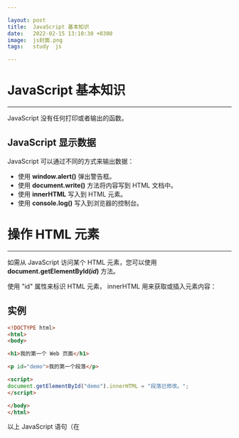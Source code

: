 ```yaml
---

layout: post
title:  JavaScript 基本知识
date:   2022-02-15 13:10:30 +0300
image:  js封面.png
tags:   study  js

---
```




# JavaScript 基本知识

------

JavaScript 没有任何打印或者输出的函数。

## JavaScript 显示数据

JavaScript 可以通过不同的方式来输出数据：

- 使用 **window.alert()** 弹出警告框。
- 使用 **document.write()** 方法将内容写到 HTML 文档中。
- 使用 **innerHTML** 写入到 HTML 元素。
- 使用 **console.log()** 写入到浏览器的控制台。

# 操作 HTML 元素

---

如需从 JavaScript 访问某个 HTML 元素，您可以使用 **document.getElementById(*id*)** 方法。

使用 "id" 属性来标识 HTML 元素， innerHTML 用来获取或插入元素内容：

## 实例

```html
<!DOCTYPE html>
<html>
<body>

<h1>我的第一个 Web 页面</h1>

<p id="demo">我的第一个段落</p>

<script>
document.getElementById("demo").innerHTML = "段落已修改。";
</script>

</body>
</html>
```

以上 JavaScript 语句（在 <script> 标签中）可以在 web 浏览器中执行：

**document.getElementById("demo")** 是使用 id 属性来查找 HTML 元素的 JavaScript 代码 。

**innerHTML = "段落已修改。"** 是用于修改元素的 HTML 内容(innerHTML)的 JavaScript 代码。

![Note](https://m.runoob.com/images/lamp.jpg)**请使用 document.write() 仅仅向文档输出写内容。**

**如果在文档已完成加载后执行 document.write，整个 HTML 页面将被覆盖。**



# JavaScript 语句标识符

---

JavaScript 语句通常以一个 **语句标识符** 为开始，并执行该语句。

语句标识符是保留关键字不能作为变量名使用。

下表列出了 JavaScript 语句标识符 (关键字) ：

| 语句         | 描述                                                         |
| :----------- | :----------------------------------------------------------- |
| break        | 用于跳出循环。                                               |
| catch        | 语句块，在 try 语句块执行出错时执行 catch 语句块。           |
| continue     | 跳过循环中的一个迭代。                                       |
| do ... while | 执行一个语句块，在条件语句为 true 时继续执行该语句块。       |
| for          | 在条件语句为 true 时，可以将代码块执行指定的次数。           |
| for ... in   | 用于遍历数组或者对象的属性（对数组或者对象的属性进行循环操作）。 |
| function     | 定义一个函数                                                 |
| if ... else  | 用于基于不同的条件来执行不同的动作。                         |
| return       | 退出函数                                                     |
| switch       | 用于基于不同的条件来执行不同的动作。                         |
| throw        | 抛出（生成）错误 。                                          |
| try          | 实现错误处理，与 catch 一同使用。                            |
| var          | 声明一个变量。                                               |
| while        | 当条件语句为 true 时，执行语句块。                           |

## 空格

JavaScript 会忽略多余的空格。您可以向脚本添加空格，来提高其可读性。下面的两行代码是等效的：

```js
var person="robob";
var person = "robot";
```

# JavaScript注释

多行注释以 /* 开始，以 */ 结尾。

单行注释以 // 开头

# JavaScript 数据类型

## 变量

可以使用短名称（比如 x 和 y），也可以使用描述性更好的名称（比如 age, sum, totalvolume）。

- 变量必须以字母开头
- 变量也能以 $ 和 _ 符号开头（不过我们不推荐这么做）
- 变量名称对大小写敏感（y 和 Y 是不同的变量）


JavaScript 变量还能保存其他数据类型，比如文本值 (name="Bill Gates")。

在 JavaScript 中，类似 "Bill Gates" 这样一条文本被称为字符串。

当您向变量分配文本值时，应该用双引号或单引号包围这个值。

当您向变量赋的值是数值时，不要使用引号。一条语句，多个变量

## 变量声明

## **JavaScript 声明提升**

JavaScript 中，函数及变量的声明都将被提升到函数的最顶部。

JavaScript 中，变量可以在使用后声明，也就是变量可以先使用再声明

您可以在一条语句中声明很多变量。该语句以 var 开头，并使用逗号分隔变量即可：

```js
var lastname="Doe", age=30, job="carpenter";
//声明也可横跨多行：
```

```js
var lastname="Doe",
age=30,
job="carpenter";
```

一条语句中声明的多个变量不可以同时赋同一个值:

```html
var x,y,z=1;
```

## 重新声明 JavaScript 变量

如果重新声明 JavaScript 变量，该变量的值不会丢失：

在以下两条语句执行后，变量 carname 的值依然是 "Volvo"：

```js
var carname="Volvo";
var carname;
```

# JavaScript 算数

您可以通过 JavaScript 变量来做算数，使用的是 = 和 + 这类运算符：

```js
y=5; x=y+2;
```

# JavaScript 字面量

在编程语言中，一般固定值称为字面量，如 3.14。

- **数字（Number）字面量** 可以是整数或者是小数，或者是科学计数(e)。3.14 ,1001,123e5
- **字符串（String）字面量** 可以使用单引号或双引号。"John Doe",'John Doe'
- **表达式字面量** 用于计算：5 * 10
- **数组（Array）字面量** 定义一个数组：[40, 100, 1, 5, 25, 10]
- **对象（Object）字面量** 定义一个对象：{firstName:"John", lastName:"Doe", age:50, eyeColor:"blue"}
- **函数（Function）字面量** 定义一个函数：function myFunction(a, b) { return a * b;}

JavaScript语言有多种类型的运算符：

| 类型                   | 实例      | 描述                   |
| :--------------------- | :-------- | :--------------------- |
| 赋值，算术和位运算符   | = + - * / | 在 JS 运算符中描述     |
| 条件，比较及逻辑运算符 | == != < > | 在 JS 比较运算符中描述 |

# JavaScript 关键字

JavaScript 关键字用于标识要执行的操作。和其他任何编程语言一样，JavaScript 保留了一些关键字为自己所用。

以下是 JavaScript 中最重要的保留字（按字母顺序）：

| abstract | else       | instanceof | super        |
| -------- | ---------- | ---------- | ------------ |
| boolean  | enum       | int        | switch       |
| break    | export     | interface  | synchronized |
| byte     | extends    | let        | this         |
| case     | false      | long       | throw        |
| catch    | final      | native     | throws       |
| char     | finally    | new        | transient    |
| class    | float      | null       | true         |
| const    | for        | package    | try          |
| continue | function   | private    | typeof       |
| debugger | goto       | protected  | var          |
| default  | if         | public     | void         |
| delete   | implements | return     | volatile     |
| do       | import     | short      | while        |
| double   | in         | static     | with         |

# JavaScript 函数

JavaScript 语句可以写在函数内，函数可以重复引用：

**引用一个函数** = 调用函数(执行函数内的语句)。

```js
function myFunction(a, b) {
  return a * b;     // 返回a乘以b的结果
}
```

# JavaScript 字母大小写

JavaScript 对大小写是敏感的。



